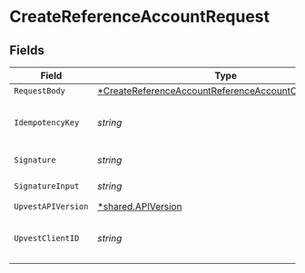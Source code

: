 # CreateReferenceAccountRequest


## Fields

| Field                                                                                                                                                       | Type                                                                                                                                                        | Required                                                                                                                                                    | Description                                                                                                                                                 | Example                                                                                                                                                     |
| ----------------------------------------------------------------------------------------------------------------------------------------------------------- | ----------------------------------------------------------------------------------------------------------------------------------------------------------- | ----------------------------------------------------------------------------------------------------------------------------------------------------------- | ----------------------------------------------------------------------------------------------------------------------------------------------------------- | ----------------------------------------------------------------------------------------------------------------------------------------------------------- |
| `RequestBody`                                                                                                                                               | [*CreateReferenceAccountReferenceAccountCreateRequest](../../models/operations/createreferenceaccountreferenceaccountcreaterequest.md)                      | :heavy_minus_sign:                                                                                                                                          | N/A                                                                                                                                                         |                                                                                                                                                             |
| `IdempotencyKey`                                                                                                                                            | *string*                                                                                                                                                    | :heavy_check_mark:                                                                                                                                          | A UUID to be used as an idempotency key.  This prevents a duplicate request from being replayed. <br/>https://docs.upvest.co/concepts/api_concepts/idempotency<br/> | ccb07f42-4104-44ad-8e1f-c660bb7b269c                                                                                                                        |
| `Signature`                                                                                                                                                 | *string*                                                                                                                                                    | :heavy_check_mark:                                                                                                                                          | https://tools.ietf.org/id/draft-ietf-httpbis-message-signatures-01.html#name-the-signature-http-header                                                      |                                                                                                                                                             |
| `SignatureInput`                                                                                                                                            | *string*                                                                                                                                                    | :heavy_check_mark:                                                                                                                                          | https://tools.ietf.org/id/draft-ietf-httpbis-message-signatures-01.html#name-the-signature-input-http-he                                                    |                                                                                                                                                             |
| `UpvestAPIVersion`                                                                                                                                          | [*shared.APIVersion](../../models/shared/apiversion.md)                                                                                                     | :heavy_minus_sign:                                                                                                                                          | Upvest API version (Note: Do not include quotation marks)                                                                                                   | 1                                                                                                                                                           |
| `UpvestClientID`                                                                                                                                            | *string*                                                                                                                                                    | :heavy_check_mark:                                                                                                                                          | Tenant Client ID                                                                                                                                            | ebabcf4d-61c3-4942-875c-e265a7c2d062                                                                                                                        |